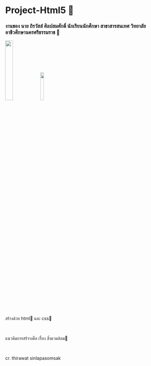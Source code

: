 # Project-Html5 🌈

<h3>งานของ นาย ถิรวัสส์ ศิลปสมศักดิ์ นักเรียนนักศึกษา สาขาสารสนเทศ วิทยาลัยอาชีวศึกษานครศรีธรรมราช 🏫</h3>

<img src="https://cdn.discordapp.com/attachments/975725000655011860/995516208759701537/html5.png" width="22%"><img src="https://cdn.discordapp.com/attachments/975725000655011860/995517566200066209/CSS3_logo_and_wordmark.svg.png" width="15%">

<p>สร้างด้วย html📙 และ css📘</p><br>

<p>แนวคิดการสร้าางคือ เรื่อง สิ่งแวดล้อม🌳</p><br>

<p>cr. thirawat sinlapasomsak</p>
